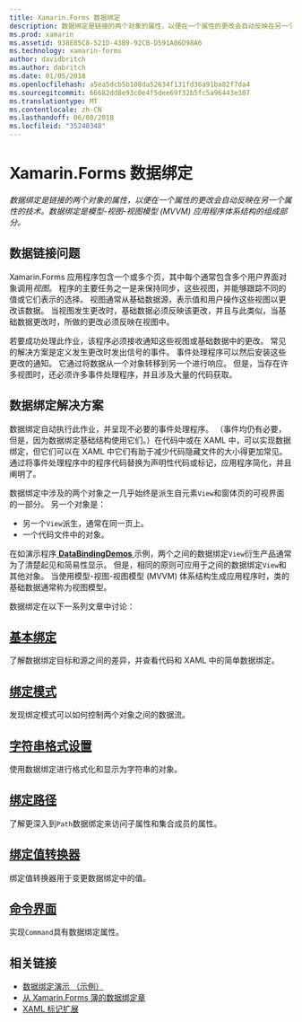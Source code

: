 ```yaml
---
title: Xamarin.Forms 数据绑定
description: 数据绑定是链接的两个对象的属性，以便在一个属性的更改会自动反映在另一个属性的技术。 数据绑定是模型-视图-视图模型 (MVVM) 应用程序体系结构的组成部分。
ms.prod: xamarin
ms.assetid: 938E85C8-521D-43B9-92CB-D591A06D98A6
ms.technology: xamarin-forms
author: davidbritch
ms.author: dabritch
ms.date: 01/05/2018
ms.openlocfilehash: a5ea5dcb5b108da52634f131fd36a91ba82f7da4
ms.sourcegitcommit: 66682dd8e93c0e4f5dee69f32b5fc5a96443e307
ms.translationtype: MT
ms.contentlocale: zh-CN
ms.lasthandoff: 06/08/2018
ms.locfileid: "35240348"
---
```

# <a name="xamarinforms-data-binding"></a>Xamarin.Forms 数据绑定

_数据绑定是链接的两个对象的属性，以便在一个属性的更改会自动反映在另一个属性的技术。数据绑定是模型-视图-视图模型 (MVVM) 应用程序体系结构的组成部分。_

## <a name="the-data-linking-problem"></a>数据链接问题

Xamarin.Forms 应用程序包含一个或多个页，其中每个通常包含多个用户界面对象调用*视图*。 程序的主要任务之一是来保持同步，这些视图，并能够跟踪不同的值或它们表示的选择。 视图通常从基础数据源，表示值和用户操作这些视图以更改该数据。 当视图发生更改时，基础数据必须反映该更改，并且与此类似，当基础数据更改时，所做的更改必须反映在视图中。

若要成功处理此作业，该程序必须接收通知这些视图或基础数据中的更改。 常见的解决方案是定义发生更改时发出信号的事件。 事件处理程序可以然后安装这些更改的通知。 它通过将数据从一个对象转移到另一个进行响应。 但是，当存在许多视图时，还必须许多事件处理程序，并且涉及大量的代码获取。

## <a name="the-data-binding-solution"></a>数据绑定解决方案

数据绑定自动执行此作业，并呈现不必要的事件处理程序。 （事件均仍有必要，但是，因为数据绑定基础结构使用它们。）在代码中或在 XAML 中，可以实现数据绑定，但它们可以在 XAML 中它们有助于减少代码隐藏文件的大小得更加常见。 通过将事件处理程序中的程序代码替换为声明性代码或标记，应用程序简化，并且阐明了。

数据绑定中涉及的两个对象之一几乎始终是派生自元素`View`和窗体页的可视界面的一部分。 另一个对象是：

- 另一个`View`派生，通常在同一页上。
- 一个代码文件中的对象。

在如演示程序[ **DataBindingDemos** ](https://developer.xamarin.com/samples/xamarin-forms/DataBindingDemos/)示例，两个之间的数据绑定`View`衍生产品通常为了清楚起见和简易性显示。 但是，相同的原则可应用于之间的数据绑定`View`和其他对象。 当使用模型-视图-视图模型 (MVVM) 体系结构生成应用程序时，类的基础数据通常称为视图模型。

数据绑定在以下一系列文章中讨论：

## <a name="basic-bindingsbasic-bindingsmd"></a>[基本绑定](basic-bindings.md)

了解数据绑定目标和源之间的差异，并查看代码和 XAML 中的简单数据绑定。

## <a name="binding-modebinding-modemd"></a>[绑定模式](binding-mode.md)

发现绑定模式可以如何控制两个对象之间的数据流。

## <a name="string-formattingstring-formattingmd"></a>[字符串格式设置](string-formatting.md)

使用数据绑定进行格式化和显示为字符串的对象。

## <a name="binding-pathbinding-pathmd"></a>[绑定路径](binding-path.md)

了解更深入到`Path`数据绑定来访问子属性和集合成员的属性。

## <a name="binding-value-convertersconvertersmd"></a>[绑定值转换器](converters.md)

绑定值转换器用于变更数据绑定中的值。

## <a name="the-command-interfacecommandingmd"></a>[命令界面](commanding.md)

实现`Command`具有数据绑定属性。



## <a name="related-links"></a>相关链接

- [数据绑定演示 （示例）](https://developer.xamarin.com/samples/xamarin-forms/DataBindingDemos/)
- [从 Xamarin.Forms 簿的数据绑定章](~/xamarin-forms/creating-mobile-apps-xamarin-forms/summaries/chapter16.md)
- [XAML 标记扩展](~/xamarin-forms/xaml/markup-extensions/index.md)
